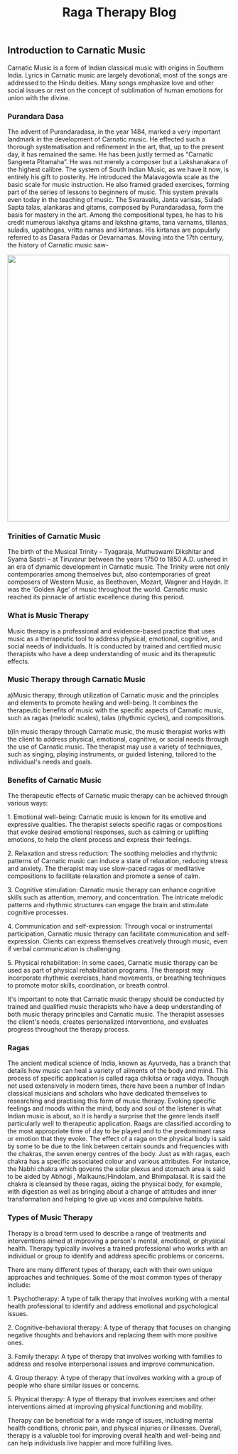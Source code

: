 <!DOCTYPE html>
<html>
<head>
  <title>Raga Therapy Blog</title>
  
</head>
<body>
  
  <header>
    <h1>Raga Therapy Blog</h1>
  </header>


  <main>
    <article>
      <h2>Introduction to Carnatic Music</h2>
      <p>Carnatic Music is a form of Indian classical music with origins in Southern India. Lyrics in Carnatic music are largely devotional; most of the songs are addressed to the Hindu deities. Many songs emphasize love and other social issues or rest on the concept of sublimation of human emotions for union with the divine.</p>
    </article>
  </main>
  <h3> Purandara Dasa </h3>
  <p> The advent of Purandaradasa, in the year 1484, marked a very important landmark in the development of Carnatic music. He effected such a thorough systematisation and refinement in the art, that, up to the present day, it has remained the same. He has been justly termed as “Carnatic Sangeeta Pitamaha”. He was not merely a composer but a Lakshanakara of the highest calibre. The system of South Indian Music, as we have it now, is entirely his gift to posterity. He introduced the Malavagowla scale as the basic scale for music instruction. He also framed graded exercises, forming part of the series of lessons to beginners of music. This system prevails even today in the teaching of music. The Svaravalis, Janta varisas, Suladi Sapta talas, alankaras and gitams, composed by Purandaradasa, form the basis for mastery in the art. Among the compositional types, he has to his credit numerous lakshya gitams and lakshna gitams, tana varnams, tillanas, suladis, ugabhogas, vritta namas and kirtanas. His kirtanas are popularly referred to as Dasara Padas or Devarnamas.
Moving into the 17th century, the history of Carnatic music saw-
</p>
<style>
   img {
     width: 500px;
     height: 600px;
  }
  </style>
<img src="ragatherapyblog.github.io/purandara.png">

<h3>Trinities of Carnatic Music</h3>
<p>The birth of the Musical Trinity – Tyagaraja, Muthuswami Dikshitar and Syama Sastri – at Tiruvarur between the years 1750 to 1850 A.D. ushered in an era of dynamic development in Carnatic music. The Trinity were not only contemporaries among themselves but, also contemporaries of great composers of Western Music, as Beethoven, Mozart, Wagner and Haydn. It was the ‘Golden Age’ of music throughout the world. Carnatic music reached its pinnacle of artistic excellence during this period.
</p>
<h3>What is Music Therapy</h3>
<p>Music therapy is a professional and evidence-based practice that uses music as a therapeutic tool to address physical, emotional, cognitive, and social needs of individuals. It is conducted by trained and certified music therapists who have a deep understanding of music and its therapeutic effects.</p>
<h3>Music Therapy through Carnatic Music</h3>
<p>
  a)Music therapy, through utilization of Carnatic music and the principles and elements to promote healing and well-being. It combines the therapeutic benefits of music with the specific aspects of Carnatic music, such as ragas (melodic scales), talas (rhythmic cycles), and compositions.</p>
  
  <p>b)In music therapy through Carnatic music, the music therapist works with the client to address physical, emotional, cognitive, or social needs through the use of Carnatic music. The therapist may use a variety of techniques, such as singing, playing instruments, or guided listening, tailored to the individual's needs and goals.</p>

<h3>Benefits of Carnatic Music</h3>
  <p>The therapeutic effects of Carnatic music therapy can be achieved through various ways:</p>
  <p>1. Emotional well-being: Carnatic music is known for its emotive and expressive qualities. The therapist selects specific ragas or compositions that evoke desired emotional responses, such as calming or uplifting emotions, to help the client process and express their feelings.</p>
  <p>2. Relaxation and stress reduction: The soothing melodies and rhythmic patterns of Carnatic music can induce a state of relaxation, reducing stress and anxiety. The therapist may use slow-paced ragas or meditative compositions to facilitate relaxation and promote a sense of calm.</p>
  <p>3. Cognitive stimulation: Carnatic music therapy can enhance cognitive skills such as attention, memory, and concentration. The intricate melodic patterns and rhythmic structures can engage the brain and stimulate cognitive processes.</p>
  <p>4. Communication and self-expression: Through vocal or instrumental participation, Carnatic music therapy can facilitate communication and self-expression. Clients can express themselves creatively through music, even if verbal communication is challenging.</p>
  <p>5. Physical rehabilitation: In some cases, Carnatic music therapy can be used as part of physical rehabilitation programs. The therapist may incorporate rhythmic exercises, hand movements, or breathing techniques to promote motor skills, coordination, or breath control.</p>
  <p>It's important to note that Carnatic music therapy should be conducted by trained and qualified music therapists who have a deep understanding of both music therapy principles and Carnatic music. The therapist assesses the client's needs, creates personalized interventions, and evaluates progress throughout the therapy process.</p>
  <h3>Ragas</h3>
  <p1>The ancient medical science of India, known as Ayurveda, has a branch that details how music can heal a variety of ailments of the body and mind. This process of specific application is called raga chikitsa or raga vidya. Though not used extensively in modern times, there have been a number of Indian classical musicians and scholars who have dedicated themselves to researching and practising this form of music therapy.
</p1>
<p1>Evoking specific feelings and moods within the mind, body and soul of the listener is what Indian music is about, so it is hardly a surprise that the genre lends itself particularly well to therapeutic application. Raags are classified according to the most appropriate time of day to be played and to the predominant rasa or emotion that they evoke.</p1>
<p1>The effect of a raga on the physical body is said by some to be due to the link between certain sounds and frequencies with the chakras, the seven energy centres of the body. Just as with ragas, each chakra has a specific associated colour and various attributes. For instance, the Nabhi chakra which governs the solar plexus and stomach area is said to be aided by Abhogi , Malkauns/Hindolam, and Bhimpalasai. It is said the chakra is cleansed by these ragas, aiding the physical body, for example, with digestion as well as bringing about a change of attitudes and inner transformation and helping to give up vices and compulsive habits.</p1>
<h3>Types of Music Therapy</h3>
<p>Therapy is a broad term used to describe a range of treatments and interventions aimed at improving a person's mental, emotional, or physical health. Therapy typically involves a trained professional who works with an individual or group to identify and address specific problems or concerns.</p>
<p>There are many different types of therapy, each with their own unique approaches and techniques. Some of the most common types of therapy include:
</p>
<p>1. Psychotherapy: A type of talk therapy that involves working with a mental health professional to identify and address emotional and psychological issues.
</p>
<p>2. Cognitive-behavioral therapy: A type of therapy that focuses on changing negative thoughts and behaviors and replacing them with more positive ones.
</p>
<p>3. Family therapy: A type of therapy that involves working with families to address and resolve interpersonal issues and improve communication.
</p>
<p>4. Group therapy: A type of therapy that involves working with a group of people who share similar issues or concerns.
</p>
<p>5. Physical therapy: A type of therapy that involves exercises and other interventions aimed at improving physical functioning and mobility.
</p>
<p>Therapy can be beneficial for a wide range of issues, including mental health conditions, chronic pain, and physical injuries or illnesses. Overall, therapy is a valuable tool for improving overall health and well-being and can help individuals live happier and more fulfilling lives.</p>

</body>
</html>



